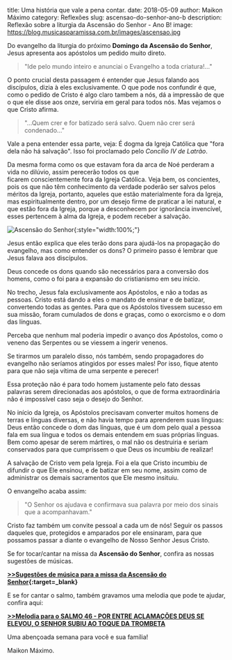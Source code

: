 ﻿title: Uma história que vale a pena contar.
date: 2018-05-09
author: Maikon Máximo
category: Reflexões
slug: ascensao-do-senhor-ano-b
description: Reflexão sobre a liturgia da Ascensão do Senhor - Ano B!
image: https://blog.musicasparamissa.com.br/images/ascensao.jpg

Do evangelho da liturgia do próximo **Domingo da Ascensão do Senhor**,
Jesus apresenta aos apóstolos um pedido muito direto.

>"Ide pelo mundo inteiro
e anunciai o Evangelho a toda criatura!..."

O ponto crucial desta passagem é entender que Jesus falando aos discípulos, dizia à eles exclusivamente.
O que pode nos confundir é que, como o pedido de Cristo é algo claro tambem a nós,
dá a impressão de que o que ele disse aos onze, serviria em geral para todos nós.
Mas vejamos o que Cristo afirma.

>"...Quem crer e for batizado será salvo.
Quem não crer será condenado..."

Vale a pena entender essa parte, veja:
É dogma da Igreja Católica que "fora dela não há salvação".
Isso foi proclamado pelo _Concílio IV de Latrão_.

Da mesma forma como os que estavam fora da arca de Noé perderam a vida no dilúvio,
assim perecerão todos os que ficarem conscientemente fora da Igreja Católica.
Veja bem, os concientes, pois os que não têm conhecimento da verdade poderão ser salvos pelos méritos da Igreja,
portanto, aqueles que estão materialmente fora da Igreja, mas espiritualmente dentro,
por um desejo firme de praticar a lei natural, e que estão fora da Igreja,
porque a desconhecem por ignorância invencível, esses pertencem à alma da Igreja, e podem receber a salvação.

![Ascensão do Senhor](https://blog.musicasparamissa.com.br/images/ascensao.jpg){:style="width:100%;"}

Jesus então explica que eles terão dons para ajudá-los na propagação do evangelho,
mas como entender os dons? O primeiro passo é lembrar que Jesus falava aos discípulos.

Deus concede os dons quando são necessários para a conversão dos homens,
como o foi para a expansão do cristianismo em seu início.

No trecho, Jesus fala exclusivamente aos Apóstolos, e não a todas as pessoas.
Cristo está dando a eles o mandato de ensinar e de batizar, convertendo todas as gentes.
Para que os Apóstolos tivessem sucesso em sua missão, foram cumulados de dons e graças,
como o exorcismo e o dom das línguas.

Perceba que nenhum mal poderia impedir o avanço dos Apóstolos,
como o veneno das Serpentes ou se viessem a ingerir venenos.

Se tirarmos um paralelo disso, nós também, sendo propagadores do evangelho não seríamos atingidos por esses males!
Por isso, fique atento para que não seja vítima de uma serpente e perecer!

Essa proteção não é para todo homem justamente pelo fato dessas palavras serem direcionadas aos apóstolos,
o que de forma extraordinária não é impossível caso seja o desejo do Senhor.

No início da Igreja, os Apóstolos precisavam converter muitos homens de terras e línguas diversas,
e não havia tempo para aprenderem suas línguas:
Deus então concede o dom das línguas, que é um dom pelo qual a pessoa fala em sua língua e todos os demais entendem em suas próprias línguas.
Bem como apesar de serem mártires, o mal não os destruiria e seriam conservados para que cumprissem o que Deus os incumbiu de realizar!

A salvação de Cristo vem pela Igreja. Foi a ela que Cristo incumbiu de difundir o que Ele ensinou,
e de batizar em seu nome, assim como de administrar os demais sacramentos que Ele mesmo insituiu.

O envangelho acaba assim:

>"O Senhor os ajudava e confirmava sua palavra
por meio dos sinais que a acompanhavam."

Cristo faz também um convite pessoal a cada um de nós!
Seguir os passos daqueles que, protegidos e amparados por ele ensinaram,
para que possamos passar a diante o evangelho de Nosso Senhor Jesus Cristo.


Se for tocar/cantar na missa da **Ascensão do Senhor**, confira as nossas sugestões de músicas.

**[>>Sugestões de música para a missa da Ascensão do Senhor](https://musicasparamissa.com.br/sugestoes-para/ascensao-do-senhor-ano-b/){:target=\_blank}**

E se for cantar o salmo, também gravamos uma melodia que pode te ajudar, confira aqui:

[**>>Melodia para o SALMO 46 - POR ENTRE ACLAMAÇÕES DEUS SE ELEVOU, O SENHOR SUBIU AO TOQUE DA TROMBETA**](https://musicasparamissa.com.br/musica/salmo-46-por-entre-aclamacoes-deus-se-elevou-o-senhor-subiu-ao-toque-da-trombeta/)

Uma abençoada semana para você e sua família!

Maikon Máximo.
